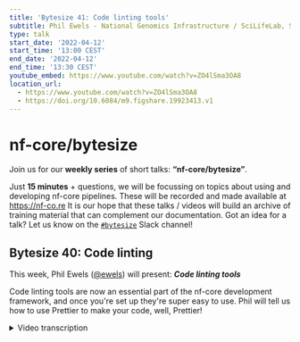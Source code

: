 ```yaml
---
title: 'Bytesize 41: Code linting tools'
subtitle: Phil Ewels - National Genomics Infrastructure / SciLifeLab, Sweden
type: talk
start_date: '2022-04-12'
start_time: '13:00 CEST'
end_date: '2022-04-12'
end_time: '13:30 CEST'
youtube_embed: https://www.youtube.com/watch?v=ZO4lSma3OA8
location_url:
  - https://www.youtube.com/watch?v=ZO4lSma3OA8
  - https://doi.org/10.6084/m9.figshare.19923413.v1
---
```


# nf-core/bytesize

Join us for our **weekly series** of short talks: **“nf-core/bytesize”**.

Just **15 minutes** + questions, we will be focussing on topics about using and developing nf-core pipelines.
These will be recorded and made available at <https://nf-co.re>
It is our hope that these talks / videos will build an archive of training material that can complement our documentation. Got an idea for a talk? Let us know on the [`#bytesize`](https://nf-core.slack.com/channels/bytesize) Slack channel!

## Bytesize 40: Code linting

This week, Phil Ewels ([@ewels](https://github.com/ewels/)) will present: _**Code linting tools**_

Code linting tools are now an essential part of the nf-core development framework, and once you're set up they're super easy to use.
Phil will tell us how to use Prettier to make your code, well, Prettier!

<details markdown="1"><summary>Video transcription</summary>
**Note: The content has been edited for reader-friendliness**

[0:01](https://www.youtube.com/watch?v=ZO4lSma3OA8&t=1)
Thank you very much everybody for joining, either joining us live or catching up on YouTube at a later date. Today's bytesize is just a short one. It's going to be about half slides and half live demo. I'm going to talk through some of the tools that we use for code linting, specifically code style linting. I'm not going to talk about the nf-core lint commands in this talk. There are other bytesize talk specifically about that. This is more about the general use tools that we use for linting code style.

[0:38](https://www.youtube.com/watch?v=ZO4lSma3OA8&t=38)
What do I mean by that? So, as I'm sure anyone who's done even a little bit of development work will know, how you format your code is a contentious issue. I started looking for a good gif or memes to put in, of course, XKCD came, gave up the goods with some rather excellent insults about code style. Once I started, there's just... it's a pretty deep trove. Actually, there's a a lot of good comics out there about idiosyncrasies about code formatting. Any of you who watched Silicon Valley on TV or other TV programs will be familiar with the tabs v spaces argument. Anyway, the point being here is that everyone has quite individual views on how code should be formatted, not the content of the code, but just the white space and how things are formatted and how things are done.

[1:33](https://www.youtube.com/watch?v=ZO4lSma3OA8&t=93)
This is where code formatters come in. The idea of code formatters or linters is that they set the style you're going to use. They decide how things should be formatted. And that means that you don't have to. It's good because they mean that you free up a little bit of space in your brain for it. You're not having to think about whether to use single quotes or double quotes, how much indentation you should be using, things like this, because it just happens. The other thing is that they're really good for projects where there are lots of contributors like nf-core, because then we have lots of different people coming in and working on the same single code base. Everyone has their own idea of how things should be formatted. If ever you've come in and read someone else's code, you'll find that sometimes it's very difficult to read through that code if it's not in a style that you're used to. Code formatters force everyone to write code in exactly the same way. That makes it much easier to collaborate together.

[2:30](https://www.youtube.com/watch?v=ZO4lSma3OA8&t=150)
It also means that when you change things, the differences in the code, the code diffs that we see on GitHub are just the important things, the actual code that you're changing. We don't get lots of spurious diffs where white space is being changed. Code formatters think about style so that you don't have to. I've put the little asterisks down in the corner here that they're highly addictive. I think code formatters are a bit like wearing a seatbelt in a car, or gloves in a lab, or using Git to manage source control. Once you start using code linters, you'll find it's very difficult to work without them. I've been using them for a year or two now, and now I find it really irritating whenever I'm in a project that doesn't have them. I notice always little inconsistencies and I find myself wasting time on thinking about this. Once you start using code linters, I suspect that many of you will find it difficult to go back. I hope so anyway.

[3:29](https://www.youtube.com/watch?v=ZO4lSma3OA8&t=209)
These are the different languages within nf-core that you'll come across, apart from the obvious Nextflow. We've got a bunch of Python code, especially in the nf-core tools package, also some scripts within pipelines. We've got a lot of documentation written in Markdown. We primarily use YAML for configuration files, also JSON. Then on the website, we've got a few extra tools, languages, websites written with PHP, CSS, and HTML. These are the main languages there that I'm going to talk about today. There's not very many tools that we use. We use basically two tools, maybe three. Python, we format using a tool called Black, which is the most popular and commonly used code formatter for Python, used by a lot of big projects now. It was Black that got me into this in the first place.

[4:29](https://www.youtube.com/watch?v=ZO4lSma3OA8&t=269)
Then we use a tool called Prettier to do everything else. Until recently, until the last release of tools, we used to use a tool called Markdown lint for Markdown and YAML lint for YAML. We had sort of numerous different individual lintes here, but we replaced those in the last major release of tools. Now we just use Prettier for everything. If you did a pipeline sync recently to a template, you're seeing quite a lot of minor changes, things like quotes and things like that in your YAML files. That was because we switched to using Prettier and are now using that standard. Then the little mouse down in the bottom corner is a tool called EditorConfig, which is a standard where it tells your code editors what the code style is for a project. Both of these other tools tie into that config as well. It's also a standalone tool that's generic for any language. Now that one does stuff like indentation should be at multiples of two. If you try and indent any code with the multiple of three, then it will complain, stuff like that.

[5:35](https://www.youtube.com/watch?v=ZO4lSma3OA8&t=335)
Okay, so these are the three projects we're going to talk about and these are their websites. They all come with command line tools. They all come with a command line package that you can run, but they're very similar. With Black, you can do `black --check`, `prettier --check`, and EditorConfig checker, that tool is specifically for checking. You just give it a bunch of files. Normally it would be asterisk for all of the different files in the project. Black and Prettier especially will just ignore any files that they don't recognize. They will go through and they'll check all the syntax of all of your different files and they'll throw a warning if anything doesn't conform to the style that they like.

[6:17](https://www.youtube.com/watch?v=ZO4lSma3OA8&t=377)
What is particularly good about these tools and one of the main reasons we switched to Prettier recently is that these commands also will fix it for you. You don't have to just go and look up every single line like we used to have to for markdown lints like line 432 is using the wrong style of bullet point. Now you can just do `prettier --write`, go, and Prettier will run through and it will format everything for you and just fix it. That's great. That saves a lot of time.

[6:44](https://www.youtube.com/watch?v=ZO4lSma3OA8&t=404)
Before I go on to the live demos, I'm just going to walk through some stuff. There's three main ways that you're likely to come into contact with these tools. For many of you, the first way you'll come into contact with them is through the continuous integration tests. You'll push a commit or you'll open a pull request and you'll have a failure on the CI. You'll have the red cross and it will say that Prettier failed. It probably says something like, "oops, forgot to format your files with Prettier". Usually pull requests will not be merged until that turns into a little green tick. That might be the first time you see this and that might be how you ended up on this talk. One of the first places that we might go to then to fix this problem is you can run these tools on the command line. Like I just showed, they have commands. Then you can go back to your code base, run `prettier --write`, which will fix the problem and then push another commit. Then hopefully that red cross will turn to a little tick. But really the best way to use these tools is to have them set up in your text editor, in your code editor. When that's done properly, they will run automatically every time you save a file, every time you edit anything. You don't ever have to think about running them because just everything is automatically formatted properly. That's the best way to work really. Once you've set that up, you can just forget about this and it just works.

[8:05](https://www.youtube.com/watch?v=ZO4lSma3OA8&t=485)
Right. Let's see if I can screen share a little portion of my screen. Hopefully everyone can see that bit of screen. Zoom throws everything around my window. Wave at me if you can't see a website that I'm looking at for the Black documentation. Good. Just to show you the websites for these tools, this is the Black documentation. You basically don't ever need to look at this, but just so you know, this is what it looks like. If you Google Python Black, you'll find it. This is a website for Prettier. Again, it talks about how it works and different languages it supports and the different code editors that it has integrations with, which is basically all of them. If you're using something other than VSCode, which is what I'm going to show you in a minute, you can go along here and install a plugin for Atom or whatever else. It's got quite good documentation.

[9:24](https://www.youtube.com/watch?v=ZO4lSma3OA8&t=564)
The final one is EditorConfig, which is just, like I say, it's a way of sort of standardizing config files across editors and projects for things like what type of new lines to use, character encoding, indent size use and stuff like this. Certainly Prettier will find these EditorConfig files and load these settings from that. They integrate together. A lot of editors have built in support for EditorConfig and some you need to plug in for. Again, you can come here and get your VIM plugin for EditorConfig. Basically, if this file is in your project, it will override your normal local settings.

[10:03](https://www.youtube.com/watch?v=ZO4lSma3OA8&t=603)
Then I said it ran on continuous integration. Just to give you a look of where this is, this was within the pipeline template and there's a file in the GitHub workflow called "linting.yaml". Just so you can see, this is running EditorConfig here and this is the exact command it runs. If ever you want to emulate the CI tests running on GitHub, you can run these commands yourself on your local system and you should hopefully get the same results as long as you've got the same versions of the tools installed. You can see it's just running Prettier check and EditorConfig. If we look in the main tools package where we've got a load of Python code, you'll see it's also running Black and you can see it's running, it's actually running a GitHub action for running Black.

[11:00](https://www.youtube.com/watch?v=ZO4lSma3OA8&t=660)
Just to do a quick live demo now, I've got the RNA-Seq pipeline open here and I've just made a couple of basic dummy changes. If I do `git diff`, I wonder if I can do `git dunk`, it's a new tool I found the other day. Okay. You can see here that I've just made a few changes, I've added something to a changelog file here and I've just made some white space changes to this YAML file just for the purposes of this demo. Now, right away, you can see that. These are the changes here, the GitHub changes, you can see it looks a bit weird. It's probably not surprising that this is going to fail, but this is a valid YAML file. This is the nf-core config file. It's customizing a bit about how the nf-core tools work, the linting tests and stuff. But all of this is valid YAML, I haven't actually changed any of the real meaning of this file and it should have run fine. But you can see my indentation is a bit wonky here and I'm using some single quotes here and whatnot.

[12:02](https://www.youtube.com/watch?v=ZO4lSma3OA8&t=722)
I've turned everything off at the moment, so if I hit save, then I can do `prettier check`. This will check all the YAML markdown files and sure enough, it says there's something wrong here. The nf-core that YAML file has got a warning and also a changelog where I added a little note about what I've done here. I know something's wrong and if I had pushed my code anyway, I would get a warning on GitHub from GitHub actions. I'm just going to commit this now. Now we'll be able to see what changes after this. I'm in VSCode, so I can run Prettier, right? That goes through all the different files it recognizes. You can see if I do `git status`, that it has actually modified these two files. You'll see I did `git add` first, so I committed those changes first. I think that's good practice before you run code linters is to commit your actual changes, what you're thinking about first. Then if you're going to make big linting changes, you can do that as a separate commit and it's very easy to see the diff of what's changed in case you're nervous about it. Later on, you get used to running it and you won't need to do a separate commit, just at the beginning.

[13:19](https://www.youtube.com/watch?v=ZO4lSma3OA8&t=799)
If I look at the diff, you'll see that both of these files have been changed and you can see it's basically messed around with some of the formatting in white space. Sure enough, in this file now, all the indentation is fixed. It's all using two space indentation everywhere. My single quotes would appear converted to double quotes and all the extra line breaks were removed. If I'd had any trailing spaces at the end of lines like that, then they would have been removed. Over in the changelog, you can see my markdown now correctly has a blank line after this heading. My bold text has been changed from double underscores and italics with asterisks to the standard that we use, which is underscores, for italics and double asterisks for bold. Minor changes didn't make any difference to the actual contents of the file, but now we have a nice consistent usage of markdown and YAML. Great.

[14:11](https://www.youtube.com/watch?v=ZO4lSma3OA8&t=851)
If I just put this back to how it was and I will show you the other way of doing it. Save this. That's on a command line, but I said the best way to do it is with the browser, with the code editor. Now, to do this, I'm going to use a couple of plugins with VSCode. Like I say, you can do this with basically any editor. For VSCode, if you go to the marketplace or you just go to the extensions tab here, you can search for Prettier and there's a few ones, but it's the obvious big one that's got 20 million installs. Basically, you just hit install there and things should work. The same goes for EditorConfig, that there's a plugin for VSCode. You may not need this.

[15:13](https://www.youtube.com/watch?v=ZO4lSma3OA8&t=913)
Then Black is a bit more complicated because it's actually built into VSCode. You need the Python add-on. Then if you go into settings and type Black, you'll see that the Python formatting provider, you want to set that to Black. That it runs Black whenever you edit Python code. If you're never going to edit Python code in the tools package, don't worry about that. Okay. I've got them installed and set up. Now, if you're doing this on some other projects, it's outside of nf-core, it's important to note, we have a few files in the roots of the repo here, which are helping us out. For the EditorConfig tool, this guy, we have an EditorConfig config file, it sets everything up. It says what the indent line should be and things. For prettier, we have a prettier_ignore file, which is like a gitignore file, tells it to ignore certain stuff. A prettier RC file, which has some settings. Here, we just specify that we want the width to be 120. I can't remember what the default is, but it's quite narrow. We don't change very much. There are some config files in there.

[16:19](https://www.youtube.com/watch?v=ZO4lSma3OA8&t=979)
Then once that's installed, I can go to the command pallet here. That was `command+shift+P` for me, because I'm on the Mac. You can see there's an option saying format documents. I can run that and, oof, done. That's a bit better, but command line again, it's still not great because I still need to actually remember to run that command all the time. We're trying to get away from having to remember anything. If I go back into settings here, if I look for format on save, there's the magic tick button here, editor format on save. This tells VSCode to do what it says: to format your files whenever you hit save. Now if I go to the change log markdown file and make some change, if I hit save, you'll see that Prettier ran and it fixed this extra line break and it fixed the markdown here. I can put a bunch of trailing spaces in here, which are there. If I hit save, they disappear because Prettier runs every single time I hit save. This then is the state that I recommend you to run in, where, every time you hit save, everything just is formatted automatically and you don't need to worry about it and all the tests should pass.

[17:30](https://www.youtube.com/watch?v=ZO4lSma3OA8&t=1050)
OK, final, I'm running a bit late, so final little bit, sometimes Prettier breaks or doesn't do what you want it to do or there's some specific reason that you want to ignore stuff. I said that there's this prettier_ignore file. One of the things that we ignore is, like in the new release that's going to come out for the template any minute, is this email template file, because this broke because of Prettier. We've got a groovy code mixed into HTML and that confuses it. There are sometimes legitimate reasons to ignore the code linters. If you want to ignore an entire file, you can stick the file name into the prettier_ignore file. If you look at the Prettier documentation, you will see that there's the section about ignoring code. I talks about that file that I just mentioned, and it also says that you can use the keywords within the file. Basically, you make comments and you say prettier ignore, and that will just ignore a chunk of that file. There's a way to do this. This just ignores that one line and then Prettier will continue to pass. But of course, this is exceptional use case only. Most of the time you don't need to do this and you should just let prettier do its thing.

[18:49](https://www.youtube.com/watch?v=ZO4lSma3OA8&t=1129)
Final couple of slides just to wrap up then. Yes, the final mention. I mentioned XAML and Markdown, those are two of the biggest offenders here, and also Jason and a few others. But of course, wouldn't it be amazing if we could do this with Nextflow code? And we had a standard about indentation after inputs and output blocks and script blocks and everything. Those of us who have worked for a while, and especially who are used to code linters and using them and like them, would absolutely love this. But it doesn't exist yet. However, Prettier can handle plugins. That's how the website does the PHP code. It's a sort of semi-unofficial plugin. There is some interest within the nf-core and Nextflow communities to build something like this. The other day we were talking about this and Edmund actually kicked off a new Slack channel called Prettier plugin Nextflow. There's nothing really to see there yet, but if you're interested and especially if you have any experience in doing it or would like to help out or just get involved, go and check out that Slack channel and join in. Because please, please, I want it. I imagine you'll make a lot of friends if you can make this work. Nf-core is all about standardization and best practices. This would really be icing on the cake for that. Right.

[20:33](https://www.youtube.com/watch?v=ZO4lSma3OA8&t=1233)
With that, I'm happy to take any questions, be it about linting or anything else. You can hit me. There's no one moderating today, so I would just keep an eye on the Slack chat. There's a couple of things in there. Or just unmute yourself, I believe.

(question) There's a question about what do I use for Nextflow at the moment?

(answer) Yeah, EditorConfig. That's one of the main reasons that EditorConfig is in there. That's a general use tool. It's very, very simple. Like I said, it just checks the indentation. Two space, Four space. That's about it. It's still possible to do pretty variable formatting, but at least it's something. Like I said, hopefully we'll have a Prettier plugin one day.

[21:21](https://www.youtube.com/watch?v=ZO4lSma3OA8&t=1281)
(question) Anders asks, have I ever come across that Black introduces bugs in my Python code?

(answer) No, I quite like that actually when I hit save, if I don't see things move around, that usually means that my Python code is invalid and there's a syntax error somewhere because Black can't run on it. It's actually the other way around. I think Black probably saves me from bugs by alerting me early to the fact that there might be something fishy going on. I've never seen it introduce a bug. No, sometimes you might not agree with the choices it makes, especially Black, it defaults to a very narrow column width. It breaks loads of stuff over lots and lots of lines quite quickly unless you change that default. But I've never seen it actually introduce errors in bugs. Maura says that he likes the shorter 80 or 88 character line length. This is personal preference. I think that we've got it set to 120 at the moment, partly because that's what I have everything else set up to when I came into this. With the configs, so you'll see there's a couple of weirdish bits. I don't know who was paying attention and might have really spotted it. I'll go back to it again in this window. If we go to the pipeline templates and go to the EditorConfig file, you'll see here that we've got some stuff to be set up to be indent size four. That's all files. That would be like Nextflow and config files and everything indent size four. Then some stuff we've got indent size two. Then some stuff we've got like modules where it's unsetting a bunch of stuff. It's not clobbered, but we're doing some stuff here. Some of these choices you might be like, well, why are we using two for some files and four for some files? That doesn't seem very consistent. It's the same for line length. There's a pretty simple answer with that. It's because we tried to minimize how many changes would be introduced into the code base when we started using these files. JSON was already set as four, I think. We tried to stick with four so that it didn't break everything. We tried to actually minimize the number of changes which were introduced by these tools when we started using them. If we already had some standard, we tried to stick with that. Yeah, line length, you can be set in EditorConfig. I think that might be where we're setting it. I'm not sure. Okay. That's nice, actually. If we can set the Prettier line length in EditorConfig, then maybe we can just completely get rid of a prettier config file. That'd be nice.

[24:12](https://www.youtube.com/watch?v=ZO4lSma3OA8&t=1452)
Any more questions? Great. Well, thank you for sticking with me on what could be a bit of a dry topic, but hopefully a useful set of tools for everybody. As always, if you have any questions or problems, please jump into the nf-core Slack and we'll be more than happy to help you out.

</details>
